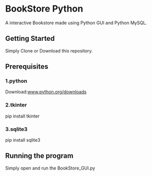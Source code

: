 # BookStore Python</br>
A interactive Bookstore made using Python GUI and Python MySQL.</br>

## Getting Started</br>
Simply Clone or Download this repository.</br>

## Prerequisites</br>
### 1.python</br> 
Download:www.python.org/downloads</br>
### 2.tkinter</br>
pip install tkinter</br>
### 3.sqlite3</br>
pip install sqlite3</br>

## Running the program</br>
Simply open and run the BookStore_GUI.py</br>
